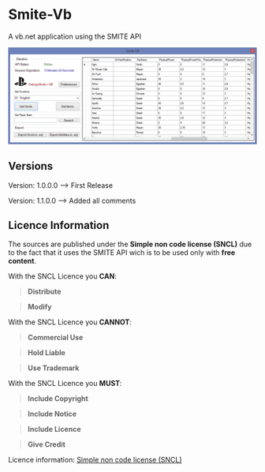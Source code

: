 # Smite-Vb
A vb.net application using the SMITE API

![Main View](/Screens/smite%20vb.PNG)

## Versions

Version: 1.0.0.0 --> First Release

Version: 1.1.0.0 --> Added all comments

## Licence Information
The sources are published under the **Simple non code license (SNCL)** due to the fact that it uses the SMITE API wich is to be used only with **free content**.

With the SNCL Licence you **CAN**:
> **Distribute**

> **Modify**

With the SNCL Licence you **CANNOT**:
> **Commercial Use**

> **Hold Liable**

> **Use Trademark**

With the SNCL Licence you **MUST**:
> **Include Copyright**

> **Include Notice**

> **Include Licence**

> **Give Credit**

Licence information: [Simple non code license (SNCL)](https://tldrlegal.com/license/simple-non-code-license-(sncl)#summary)
